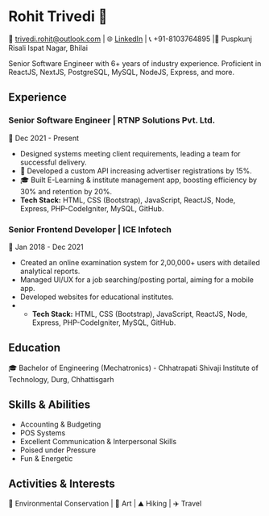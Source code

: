# Rohit Trivedi 🚀

📧 trivedi.rohit@outlook.com | 🌐 [LinkedIn](www.linkedin.com/in/rktrivedi) | 📞 +91-8103764895 |📍 Puspkunj Risali Ispat Nagar, Bhilai

Senior Software Engineer with 6+ years of industry experience. Proficient in ReactJS, NextJS, PostgreSQL, MySQL, NodeJS, Express, and more.

## Experience

### Senior Software Engineer | RTNP Solutions Pvt. Ltd.
📅 Dec 2021 - Present

- Designed systems meeting client requirements, leading a team for successful delivery.
- 🚀 Developed a custom API increasing advertiser registrations by 15%.
- 🎓 Built E-Learning & institute management app, boosting efficiency by 30% and retention by 20%.
- **Tech Stack:** HTML, CSS (Bootstrap), JavaScript, ReactJS, Node, Express, PHP-CodeIgniter, MySQL, GitHub.

### Senior Frontend Developer | ICE Infotech
📅 Jan 2018 - Dec 2021

- Created an online examination system for 2,00,000+ users with detailed analytical reports.
- Managed UI/UX for a job searching/posting portal, aiming for a mobile app.
- Developed websites for educational institutes.
- - **Tech Stack:** HTML, CSS (Bootstrap), JavaScript, ReactJS, Node, Express, PHP-CodeIgniter, MySQL, GitHub.

## Education
🎓 Bachelor of Engineering (Mechatronics) - Chhatrapati Shivaji Institute of Technology, Durg, Chhattisgarh

## Skills & Abilities
- Accounting & Budgeting
- POS Systems
- Excellent Communication & Interpersonal Skills
- Poised under Pressure
- Fun & Energetic

## Activities & Interests
🌱 Environmental Conservation | 🎨 Art | ⛰️ Hiking | ✈️ Travel
